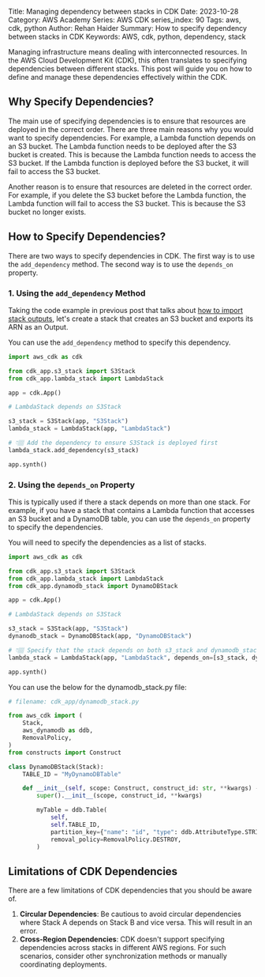 Title: Managing dependency between stacks in CDK
Date: 2023-10-28
Category: AWS Academy
Series: AWS CDK
series_index: 90
Tags: aws, cdk, python
Author: Rehan Haider
Summary: How to specify dependency between stacks in CDK
Keywords: AWS, cdk, python, dependency, stack


Managing infrastructure means dealing with interconnected resources. In the AWS Cloud Development Kit (CDK), this often translates to specifying dependencies between different stacks. This post will guide you on how to define and manage these dependencies effectively within the CDK.


## Why Specify Dependencies?

The main use of specifying dependencies is to ensure that resources are deployed in the correct order. There are three main reasons why you would want to specify dependencies. For example, a Lambda function depends on an S3 bucket. The Lambda function needs to be deployed after the S3 bucket is created. This is because the Lambda function needs to access the S3 bucket. If the Lambda function is deployed before the S3 bucket, it will fail to access the S3 bucket.

Another reason is to ensure that resources are deleted in the correct order. For example, if you delete the S3 bucket before the Lambda function, the Lambda function will fail to access the S3 bucket. This is because the S3 bucket no longer exists.

## How to Specify Dependencies?

There are two ways to specify dependencies in CDK. The first way is to use the `add_dependency` method. The second way is to use the `depends_on` property.

### 1. Using the `add_dependency` Method

Taking the code example in previous post that talks about [how to import stack outputs]({filename}50007000-cdk-how-to-import-output.md), let's create a stack that creates an S3 bucket and exports its ARN as an Output.

You can use the `add_dependency` method to specify this dependency.

```python
import aws_cdk as cdk

from cdk_app.s3_stack import S3Stack
from cdk_app.lambda_stack import LambdaStack

app = cdk.App()

# LambdaStack depends on S3Stack

s3_stack = S3Stack(app, "S3Stack")
lambda_stack = LambdaStack(app, "LambdaStack")

# 👇🏽 Add the dependency to ensure S3Stack is deployed first
lambda_stack.add_dependency(s3_stack)

app.synth()
```

### 2. Using the `depends_on` Property

This is typically used if there a stack depends on more than one stack. For example, if you have a stack that contains a Lambda function that accesses an S3 bucket and a DynamoDB table, you can use the `depends_on` property to specify the dependencies.

You will need to specify the dependencies as a list of stacks.

```python
import aws_cdk as cdk

from cdk_app.s3_stack import S3Stack
from cdk_app.lambda_stack import LambdaStack
from cdk_app.dynamodb_stack import DynamoDBStack

app = cdk.App()

# LambdaStack depends on S3Stack

s3_stack = S3Stack(app, "S3Stack")
dynanodb_stack = DynamoDBStack(app, "DynamoDBStack")

# 👇🏽 Specify that the stack depends on both s3_stack and dynamodb_stack
lambda_stack = LambdaStack(app, "LambdaStack", depends_on=[s3_stack, dynamodb_stack])

app.synth()
```

You can use the below for the dynamodb_stack.py file:

```python
# filename: cdk_app/dynamodb_stack.py

from aws_cdk import (
    Stack,
    aws_dynamodb as ddb,
    RemovalPolicy,
)
from constructs import Construct

class DynamoDBStack(Stack):
    TABLE_ID = "MyDynamoDBTable"

    def __init__(self, scope: Construct, construct_id: str, **kwargs) -> None:
        super().__init__(scope, construct_id, **kwargs)

        myTable = ddb.Table(
            self,
            self.TABLE_ID,
            partition_key={"name": "id", "type": ddb.AttributeType.STRING},
            removal_policy=RemovalPolicy.DESTROY,
        )
```

## Limitations of CDK Dependencies

There are a few limitations of CDK dependencies that you should be aware of.

1. **Circular Dependencies**: Be cautious to avoid circular dependencies where Stack A depends on Stack B and vice versa. This will result in an error.
2. **Cross-Region Dependencies**: CDK doesn't support specifying dependencies across stacks in different AWS regions. For such scenarios, consider other synchronization methods or manually coordinating deployments.